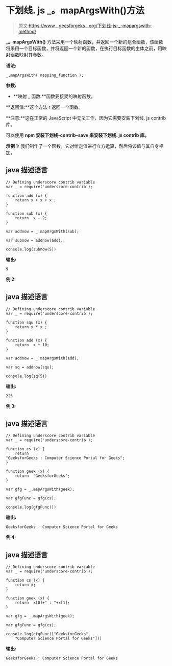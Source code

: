 # 下划线. js _。mapArgsWith()方法

> 原文:[https://www . geesforgeks . org/下划线-js-_-mapargswith-method/](https://www.geeksforgeeks.org/underscore-js-_-mapargswith-method/)

**_。mapArgsWith()** 方法采用一个映射函数，并返回一个新的组合函数，该函数将采用一个目标函数，并将返回一个新的函数，在执行目标函数的主体之前，用映射函数映射其参数。

**语法:**

```
_.mapArgsWith( mapping_function );
```

**参数:**

*   **映射 _ 函数:**函数要接受的映射函数。

**返回值:**这个方法 r 返回一个函数。

**注意:**这在正常的 JavaScript 中无法工作，因为它需要安装下划线. js contrib 库。

可以使用 **npm 安装下划线-contrib–save 来安装下划线. js contrib 库。**

**示例 1:** 我们制作了一个函数，它对给定值进行立方运算，然后将该值与其自身相加。

## java 描述语言

```
// Defining underscore contrib variable
var _ = require('underscore-contrib'); 

function add (x) { 
    return x + x + x ; 
}

function sub (x) {
    return  x - 2; 
}

var addnow = _.mapArgsWith(sub);

var subnow = addnow(add);

console.log(subnow(5))
```

**输出:**

```
9
```

**例 2:**

## java 描述语言

```
// Defining underscore contrib variable
var _ = require('underscore-contrib'); 

function squ (x) { 
    return x * x ; 
}

function add (x) {
    return  x + 10; 
}

var addnow = _.mapArgsWith(add);

var sq = addnow(squ);

console.log(sq(5))
```

**输出:**

```
225
```

**例 3:**

## java 描述语言

```
// Defining underscore contrib variable
var _ = require('underscore-contrib'); 

function cs (x) { 
    return 
"GeeksforGeeks : Computer Science Portal for Geeks"; 
}

function geek (x) {
    return  "GeeksforGeeks"; 
}

var gfg = _.mapArgsWith(geek);

var gfgFunc = gfg(cs);

console.log(gfgFunc())
```

**输出:**

```
GeeksforGeeks : Computer Science Portal for Geeks
```

**例 4:**

## java 描述语言

```
// Defining underscore contrib variable
var _ = require('underscore-contrib'); 

function cs (x) { 
    return x; 
}

function geek (x) {
    return  x[0]+" : "+x[1]; 
}

var gfg = _.mapArgsWith(geek);

var gfgFunc = gfg(cs);

console.log(gfgFunc(["GeeksforGeeks",
    "Computer Science Portal for Geeks"]))
```

**输出:**

```
GeeksforGeeks : Computer Science Portal for Geeks
```